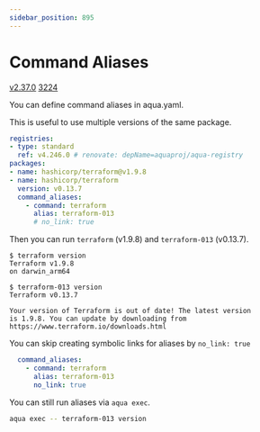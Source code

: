 ```yaml
---
sidebar_position: 895
---
```


# Command Aliases

[v2.37.0](https://github.com/aquaproj/aqua/releases/tag/v2.31.0) [3224](https://github.com/aquaproj/aqua/pull/3224)

You can define command aliases in aqua.yaml.

This is useful to use multiple versions of the same package.

```yaml
registries:
- type: standard
  ref: v4.246.0 # renovate: depName=aquaproj/aqua-registry
packages:
- name: hashicorp/terraform@v1.9.8
- name: hashicorp/terraform
  version: v0.13.7
  command_aliases:
    - command: terraform
      alias: terraform-013
      # no_link: true
```

Then you can run `terraform` (v1.9.8) and `terraform-013` (v0.13.7).

```console
$ terraform version
Terraform v1.9.8
on darwin_arm64

$ terraform-013 version
Terraform v0.13.7

Your version of Terraform is out of date! The latest version
is 1.9.8. You can update by downloading from https://www.terraform.io/downloads.html
```

You can skip creating symbolic links for aliases by `no_link: true`

```yaml
  command_aliases:
    - command: terraform
      alias: terraform-013
      no_link: true
```

You can still run aliases via `aqua exec`.

```sh
aqua exec -- terraform-013 version
```
